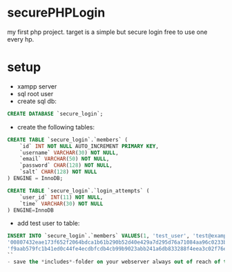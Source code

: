 # securePHPLogin
my first php project. target is a simple but secure login free to use one every hp.

# setup
- xampp server
- sql root user 
- create sql db:
```sql
CREATE DATABASE `secure_login`;
```
- create the following tables:
```sql
CREATE TABLE `secure_login`.`members` (
    `id` INT NOT NULL AUTO_INCREMENT PRIMARY KEY,
    `username` VARCHAR(30) NOT NULL,
    `email` VARCHAR(50) NOT NULL,
    `password` CHAR(128) NOT NULL,
    `salt` CHAR(128) NOT NULL 
) ENGINE = InnoDB;

CREATE TABLE `secure_login`.`login_attempts` (
    `user_id` INT(11) NOT NULL,
    `time` VARCHAR(30) NOT NULL
) ENGINE=InnoDB
```
- add test user to table:
```sql
INSERT INTO `secure_login`.`members` VALUES(1, 'test_user', 'test@example.com',
'00807432eae173f652f2064bdca1b61b290b52d40e429a7d295d76a71084aa96c0233b82f1feac45529e0726559645acaed6f3ae58a286b9f075916ebf66cacc',
'f9aab579fc1b41ed0c44fe4ecdbfcdb4cb99b9023abb241a6db833288f4eea3c02f76e0d35204a8695077dcf81932aa59006423976224be0390395bae152d4ef');
``
- save the *includes*-folder on your webserver always out of reach of the normal root directory, dont forget to update the include-statements.

